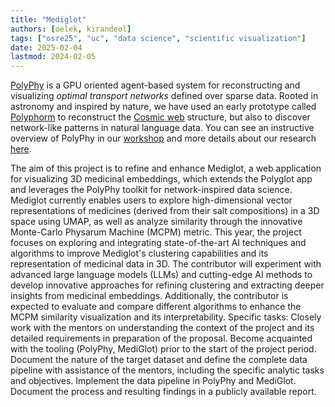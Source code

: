 ```yaml
---
title: "Mediglot"
authors: [oelek, kirandeol]
tags: ["osre25", "uc", "data science", "scientific visualization"]
date: 2025-02-04
lastmod: 2024-02-05
---
```


[PolyPhy](https://github.com/PolyPhyHub/PolyPhy) is a GPU oriented agent-based system for reconstructing and visualizing *optimal transport networks* defined over sparse data. Rooted in astronomy and inspired by nature, we have used an early prototype called [Polyphorm](https://github.com/CreativeCodingLab/Polyphorm) to reconstruct the [Cosmic web](https://youtu.be/5ILwq5OFuwY) structure, but also to discover network-like patterns in natural language data. You can see an instructive overview of PolyPhy in our [workshop](https://elek.pub/workshop_cross2022.html) and more details about our research [here](https://elek.pub/projects/Rhizome-Cosmology).

The aim of this project is to refine and enhance Mediglot, a web application for visualizing 3D medicinal embeddings, which extends the Polyglot app and leverages the PolyPhy toolkit for network-inspired data science. Mediglot currently enables users to explore high-dimensional vector representations of medicines (derived from their salt compositions) in a 3D space using UMAP, as well as analyze similarity through the innovative Monte-Carlo Physarum Machine (MCPM) metric.
This year, the project focuses on exploring and integrating state-of-the-art AI techniques and algorithms to improve Mediglot's clustering capabilities and its representation of medicinal data in 3D. The contributor will experiment with advanced large language models (LLMs) and cutting-edge AI methods to develop innovative approaches for refining clustering and extracting deeper insights from medicinal embeddings. Additionally, the contributor is expected to evaluate and compare different algorithms to enhance the MCPM similarity visualization and its interpretability.
Specific tasks:
Closely work with the mentors on understanding the context of the project and its detailed requirements in preparation of the proposal.
Become acquainted with the tooling (PolyPhy, MediGlot) prior to the start of the project period.
Document the nature of the target dataset and define the complete data pipeline with assistance of the mentors, including the specific analytic tasks and objectives.
Implement the data pipeline in PolyPhy and MediGlot.
Document the process and resulting findings in a publicly available report.
